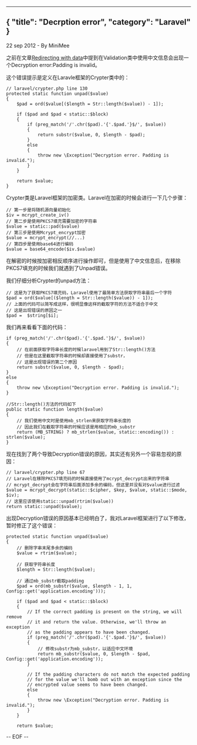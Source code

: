 -----
{
    "title": "Decrption error",
    "category": "Laravel"
}
-----

<p class="meta">22 sep 2012 - By MiniMee</p>

之前在文章[Redirecting with data](http://blog.minimee.org/2012/09/05/redirecting-with-data.html)中提到在Validation类中使用中文信息会出现一个Decryption error:Padding is invalid。

这个错误提示是定义在Laravle框架的Crypter类中的：

    // laravel/crypter.php line 130
	protected static function unpad($value)
	{
		$pad = ord($value[($length = Str::length($value)) - 1]);

		if ($pad and $pad < static::$block)
		{
			if (preg_match('/'.chr($pad).'{'.$pad.'}$/', $value))
			{
				return substr($value, 0, $length - $pad);
			}
			else
			{
				throw new \Exception("Decryption error. Padding is invalid.");
			}
		}

		return $value;
	}

Crypter类是Laravel框架的加密类。Laravel在加密的时候会进行一下几个步骤：

    // 第一步是将随机源向量初始化
    $iv = mcrypt_create_iv()
    // 第二步是使用PKCS7填充需要加密的字符串
    $value = static::pad($value)
    // 第三步是使用Mcrypt_encrypt加密
    $value = mcrypt_encrypt(//...)
    // 第四步是使用base64进行编码
    $value = base64_encode($iv.$value)

在解密的时候按加密相反顺序进行操作即可，但是使用了中文信息后，在移除PKCS7填充的时候我们就遇到了Unpad错误。

我们仔细分析Crypter的unpad方法：

    // 这是为了获取PKCS7填充码，Laravel使用了最简单方法获取字符串最后一个字符
	$pad = ord($value[($length = Str::length($value)) - 1]);
    // 上面的代码可以简写成这样，很明显像这样的截取字符的方法不适合于中文
    // 这是出现错误的原因之一
    $pad =  $string[$i];  

我们再来看看下面的代码：

    if (preg_match('/'.chr($pad).'{'.$pad.'}$/', $value))
    {
        // 在前面获取字符串长度的时候laravel用到了Str::length()方法
        // 但是在这里截取字符串的时候却直接使用了substr，
        // 这是出现错误的第二个原因
        return substr($value, 0, $length - $pad);
    }
    else
    {
        throw new \Exception("Decryption error. Padding is invalid.");
    }

    //Str::length()方法的代码如下
	public static function length($value)
	{
        // 我们使用中文时是使用mb_strlen来获取字符串长度的
        // 因此我们在截取字符串的时候应该是用相应的mb_substr
		return (MB_STRING) ? mb_strlen($value, static::encoding()) : strlen($value);
	}

现在找到了两个导致Decryption错误的原因，其实还有另外一个容易忽视的原因：

    // laravel/crypter.php line 67
    // Laravel在移除PKCS7填充码的时候直接使用了mcrypt_decrypt出来的字符串
    // mcrypt_decrypt会在字符串后面添加多余的编码，但这里并没有对$value进行过滤
    $value = mcrypt_decrypt(static::$cipher, $key, $value, static::$mode, $iv);
    // 这里应该使用static::unpad(rtrim($value))
    return static::unpad($value);

出现Decryption错误的原因基本已经明白了，我对Laravel框架进行了以下修改，暂时修正了这个错误：

	protected static function unpad($value)
	{
        // 删除字串末尾多余的编码
        $value = rtrim($value);

        // 获取字符串长度
        $length = Str::length($value);
        
        // 通过mb_substr截取padding
        $pad = ord(mb_substr($value, $length - 1, 1, Config::get('application.encoding')));

		if ($pad and $pad < static::$block)
		{
			// If the correct padding is present on the string, we will remove
			// it and return the value. Otherwise, we'll throw an exception
			// as the padding appears to have been changed.
			if (preg_match('/'.chr($pad).'{'.$pad.'}$/', $value))
			{
                // 修改substr为mb_substr，以适应中文环境
				return mb_substr($value, 0, $length - $pad, Config::get('application.encoding'));
			}

			// If the padding characters do not match the expected padding
			// for the value we'll bomb out with an exception since the
			// encrypted value seems to have been changed.
			else
			{
				throw new \Exception("Decryption error. Padding is invalid.");
			}
		}

		return $value;

-- EOF --

